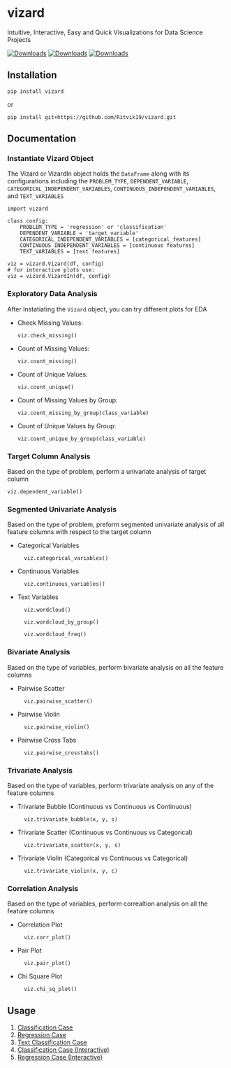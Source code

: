 # vizard
Intuitive, Interactive, Easy and Quick Visualizations for Data Science Projects

[![Downloads](https://pepy.tech/badge/vizard)](https://pepy.tech/project/vizard)
[![Downloads](https://pepy.tech/badge/vizard/month)](https://pepy.tech/project/vizard)
[![Downloads](https://pepy.tech/badge/vizard/week)](https://pepy.tech/project/vizard)

## Installation

    pip install vizard

or

    pip install git+https://github.com/Ritvik19/vizard.git

## Documentation

### Instantiate Vizard Object
The Vizard or VizardIn object holds the `DataFrame` along with its configurations including the `PROBLEM_TYPE`, `DEPENDENT_VARIABLE`, `CATEGORICAL_INDEPENDENT_VARIABLES`, `CONTINUOUS_INDEPENDENT_VARIABLES`, and `TEXT_VARIABLES`

    import vizard

    class config:
        PROBLEM_TYPE = 'regression' or 'classification'
        DEPENDENT_VARIABLE = 'target_variable'
        CATEGORICAL_INDEPENDENT_VARIABLES = [categorical_features]
        CONTINUOUS_INDEPENDENT_VARIABLES = [continuous features]
        TEXT_VARIABLES = [text features]

    viz = vizard.Vizard(df, config)
    # for interactive plots use:
    viz = vizard.VizardIn(df, config)

### Exploratory Data Analysis
After Instatiating the `Vizard` object, you can try different plots for EDA
* Check Missing Values:
    
      viz.check_missing()

* Count of Missing Values:
    
      viz.count_missing()

* Count of Unique Values:
    
      viz.count_unique()

* Count of Missing Values by Group:
    
      viz.count_missing_by_group(class_variable)

* Count of Unique Values by Group:
    
      viz.count_unique_by_group(class_variable)

### Target Column Analysis
Based on the type of problem, perform a univariate analysis of target column
    
    viz.dependent_variable()

### Segmented Univariate Analysis
Based on the type of problem, preform segmented univariate analysis of all feature columns with respect to the target column

* Categorical Variables
  
        viz.categorical_variables()

* Continuous Variables
  
        viz.continuous_variables()

* Text Variables
  
        viz.wordcloud()

        viz.wordcloud_by_group()

        viz.wordcloud_freq()

### Bivariate Analysis
Based on the type of variables, perform bivariate analysis on all the feature columns

* Pairwise Scatter
  
        viz.pairwise_scatter()

* Pairwise Violin
  
        viz.pairwise_violin()

* Pairwise Cross Tabs
  
        viz.pairwise_crosstabs()

### Trivariate Analysis
Based on the type of variables, perform trivariate analysis on any of the feature columns

* Trivariate Bubble (Continuous vs Continuous vs Continuous)
  
        viz.trivariate_bubble(x, y, s)

* Trivariate Scatter (Continuous vs Continuous vs Categorical)
    
        viz.trivariate_scatter(x, y, c)

* Trivariate Violin (Categorical vs Continuous vs Categorical)
  
        viz.trivariate_violin(x, y, c)


### Correlation Analysis
Based on the type of variables, perform correaltion analysis on all the feature columns

* Correlation Plot
  
        viz.corr_plot()

* Pair Plot
  
        viz.pair_plot()

* Chi Square Plot
  
        viz.chi_sq_plot()

## Usage

1. [Classification Case](https://nbviewer.jupyter.org/github/Ritvik19/vizard-doc/blob/main/usage/Classification%20Case.ipynb)
2. [Regression Case](https://nbviewer.jupyter.org/github/Ritvik19/vizard-doc/blob/main/usage/Regression%20Case.ipynb)
3. [Text Classification Case](https://nbviewer.jupyter.org/github/Ritvik19/vizard-doc/blob/main/usage/Text%20Classification%20Case.ipynb)
4. [Classification Case (Interactive)](https://nbviewer.jupyter.org/github/Ritvik19/vizard-doc/blob/main/usage/Classification%20Interactive%20Case.ipynb)
5. [Regression Case (Interactive)](https://nbviewer.jupyter.org/github/Ritvik19/vizard-doc/blob/main/usage/Regression%20Interactive%20Case.ipynb)